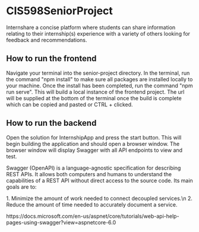 # CIS598SeniorProject

<p>Internshare a concise platform where students can share information relating to their internship(s) experience with a variety of others looking for feedback and recommendations.</p>

## How to run the frontend

<p>Navigate your terminal into the senior-project directory. In the terminal, run the command "npm install" to make sure all packages are installed locally to your machine. Once the install has been completed, run the command "npm run serve". This will build a local instance of the frontend project. The url will be supplied at the bottom of the terminal once the build is complete which can be copied and pasted or CTRL + clicked.</p>

## How to run the backend

<p>Open the solution for InternshipApp and press the start button. This will begin building the application and should open a browser window. The browser window will display Swagger with all API endpoints to view and test.</p>

<p>Swagger (OpenAPI) is a language-agnostic specification for describing REST APIs. It allows both computers and humans to understand the capabilities of a REST API without direct access to the source code. Its main goals are to:</p>
1. Minimize the amount of work needed to connect decoupled services.\n
2. Reduce the amount of time needed to accurately document a service.
<p>https://docs.microsoft.com/en-us/aspnet/core/tutorials/web-api-help-pages-using-swagger?view=aspnetcore-6.0</p>
